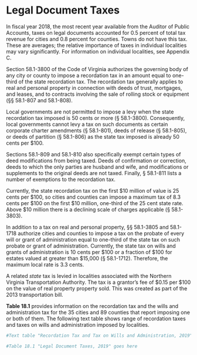 # Legal Document Taxes

In fiscal  year  2018,  the  most  recent  year  available  from  the Auditor of Public Accounts, taxes on legal documents  accounted for 0.5 percent of total tax revenue for cities and 0.8 percent for counties. Towns do not have this tax. These are averages; the relative importance of taxes in individual localities may vary significantly. For information on individual localities, see Appendix C.

Section 58.1-3800 of the Code of Virginia authorizes the governing body of any city or county to impose a recordation tax in an amount equal to one-third of the state recordation tax. The recordation tax generally applies to real and personal property in connection with deeds of trust, mortgages, and leases, and to contracts involving the sale of rolling stock or equipment (§§ 58.1-807 and 58.1-808). 

Local governments are not permitted to impose a levy when the state recordation tax imposed is 50 cents or more (§  58.1-3800).  Consequently,  local  governments  cannot  levy a tax on such documents as certain corporate charter amendments (§ 58.1-801), deeds of release (§ 58.1-805), or deeds of partition (§ 58.1-806) as the state tax imposed is already 50 cents per $100. 

Sections  58.1-809 and 58.1-810 also specifically exempt certain types of deed modifications from being taxed. Deeds of confirmation or correction, deeds to which the only parties are husband and wife, and modifications or supplements to the  original  deeds  are  not  taxed.  Finally,  §  58.1-811  lists  a  number of exemptions to the recordation tax. 

Currently,  the  state  recordation  tax  on  the  first  \$10 million of value is 25 cents per \$100, so cities and counties can  impose  a  maximum  tax  of  8.3  cents  per  \$100  on  the  first \$10 million, one-third of the 25 cent state rate. Above $10 million there is a declining scale of charges applicable (§ 58.1-3803).

In  addition  to  a  tax  on  real  and  personal  property,  §§ 58.1-3805 and 58.1-1718 authorize cities and counties to  impose  a  tax  on  the  probate  of  every  will  or  grant  of  administration  equal  to  one-third  of  the  state  tax  on  such  probate or grant of administration. Currently, the state tax on wills and grants of administration is 10 cents per \$100 or a fraction of \$100 for estates valued at greater than $15,000 (§  58.1-1712).  Therefore,  the  maximum  local  rate  is 3.3 cents.

A  related  *state*  tax  is  levied  in  localities  associated  with  the  Northern  Virginia  Transportation  Authority.  The  tax is a grantor’s fee of \$0.15 per $100 on the value of real property property sold. This was created as part of the 2013 transportation bill.

**Table  18.1**  provides  information  on  the  recordation  tax  and  the  wills  and  administration  tax  for  the  35  cities  and 89 counties that report imposing one or both of them. The following text table shows range of recordation taxes and taxes on wills and administration imposed by localities. 


```r
#Text table "Recordation Tax and Tax on Wills and Administration, 2019" goes here

#Table 18.1 "Legal Document Taxes, 2019" goes here
```
